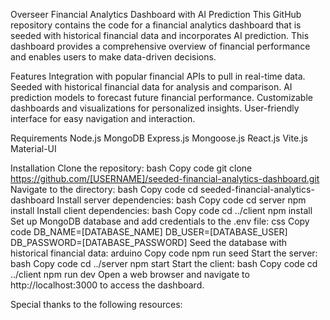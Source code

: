 Overseer Financial Analytics Dashboard with AI Prediction
This GitHub repository contains the code for a financial analytics dashboard that is seeded with historical financial data and incorporates AI prediction. This dashboard provides a comprehensive overview of financial performance and enables users to make data-driven decisions.

Features
Integration with popular financial APIs to pull in real-time data.
Seeded with historical financial data for analysis and comparison.
AI prediction models to forecast future financial performance.
Customizable dashboards and visualizations for personalized insights.
User-friendly interface for easy navigation and interaction.

Requirements
Node.js
MongoDB
Express.js
Mongoose.js
React.js
Vite.js
Material-UI

Installation
Clone the repository:
bash
Copy code
git clone https://github.com/[USERNAME]/seeded-financial-analytics-dashboard.git
Navigate to the directory:
bash
Copy code
cd seeded-financial-analytics-dashboard
Install server dependencies:
bash
Copy code
cd server
npm install
Install client dependencies:
bash
Copy code
cd ../client
npm install
Set up MongoDB database and add credentials to the .env file:
css
Copy code
DB_NAME=[DATABASE_NAME]
DB_USER=[DATABASE_USER]
DB_PASSWORD=[DATABASE_PASSWORD]
Seed the database with historical financial data:
arduino
Copy code
npm run seed
Start the server:
bash
Copy code
cd ../server
npm start
Start the client:
bash
Copy code
cd ../client
npm run dev
Open a web browser and navigate to http://localhost:3000 to access the dashboard.

Special thanks to the following resources:
